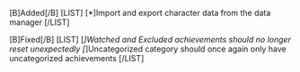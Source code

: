 [B]Added[/B]
[LIST]
[*]Import and export character data from the data manager
[/LIST]

[B]Fixed[/B]
[LIST]
[*]Watched and Excluded achievements should no longer reset unexpectedly
[*]Uncategorized category should once again only have uncategorized achievements
[/LIST]